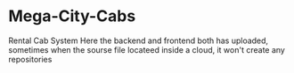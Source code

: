# Mega-City-Cabs
Rental Cab System
Here the backend and frontend both has uploaded, sometimes when the sourse file locateed inside a cloud, it won't create any repositories
